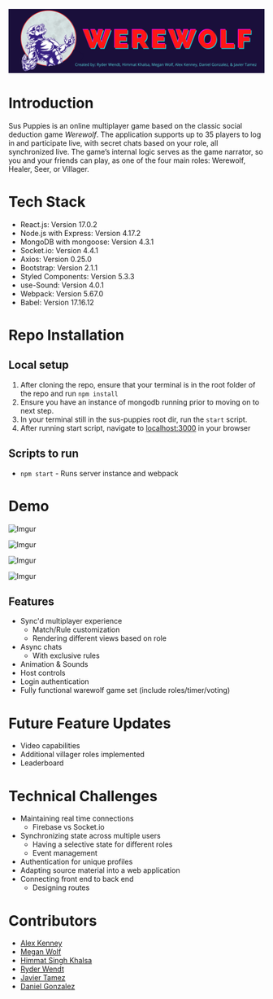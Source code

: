 ![Werewolf - The Social Deduction Game](public/images/werewolf-banner.png)
# Introduction

Sus Puppies is an online multiplayer game based on the classic social deduction game *Werewolf*. The application supports up to 35 players to log in and participate live, with secret chats based on your role, all synchronized live. The game’s internal logic serves as the game narrator, so you and your friends can play, as one of the four main roles: Werewolf, Healer, Seer, or Villager.

# Tech Stack

- React.js: Version 17.0.2
- Node.js with Express: Version 4.17.2
- MongoDB with mongoose: Version 4.3.1
- Socket.io: Version 4.4.1
- Axios: Version 0.25.0
- Bootstrap: Version 2.1.1
- Styled Components: Version 5.3.3
- use-Sound: Version 4.0.1
- Webpack: Version 5.67.0
- Babel: Version 17.16.12

# Repo Installation

## Local setup

1. After cloning the repo, ensure that your terminal is in the root folder of the repo and run `npm install`
2. Ensure you have an instance of mongodb running prior to moving on to next step.
3. In your terminal still in the sus-puppies root dir, run the `start` script.
4. After running start script, navigate to [localhost:3000](http://localhost:3000) in your browser

## Scripts to run

- `npm start` - Runs server instance and webpack

# Demo

![Imgur](https://i.imgur.com/nl6Zukw.gif)

![Imgur](https://i.imgur.com/KGePMvz.gif)

![Imgur](https://i.imgur.com/PO6elJl.gif)

![Imgur](https://i.imgur.com/L77x5xT.gif)

## Features

- Sync'd multiplayer experience
  - Match/Rule customization
  - Rendering different views based on role
- Async chats
  - With exclusive rules
- Animation & Sounds
- Host controls
- Login authentication
- Fully functional warewolf game set (include roles/timer/voting)

# Future Feature Updates

- Video capabilities
- Additional villager roles implemented
- Leaderboard

# Technical Challenges

- Maintaining real time connections
  - Firebase vs Socket.io
- Synchronizing state across multiple users
  - Having a selective state for different roles
  - Event management
- Authentication for unique profiles
- Adapting source material into a web application
- Connecting front end to back end
  - Designing routes


# Contributors

- [Alex Kenney](https://www.linkedin.com/in/dareitus/)
- [Megan Wolf](https://www.linkedin.com/in/megan-n-wolf/)
- [Himmat Singh Khalsa](https://www.linkedin.com/in/himmatkhalsa/)
- [Ryder Wendt](https://www.linkedin.com/in/ryder-wendt/)
- [Javier Tamez](https://www.linkedin.com/in/javier-tamez/)
- [Daniel Gonzalez](https://www.linkedin.com/in/daniel-gonzalezmoreno/)
